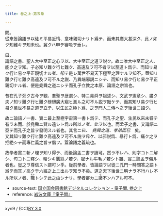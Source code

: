 ```yaml
---

title: 巻之上-第五章

---
```



問。  
從來皆論語ヲ以徒ミ平易近惰、意味親切ナリト爲テ、而未其廣大甚深ク、此ノ如ク知難キヲ知未也。冀クハ申テ審喩ヲ垂レ。


曰、  
論語之書、聖人大中至正之心ヲ以、大中至正之道ヲ説ク。故ニ唯大中至正之人、能ク之ヲ知。子必知リ難ク行ヒ難ク、高遠及フ可不者ヲ以至道ト爲テ、而知リ易ク行ヒ易ク平正親切ナル者、卻テ是レ萬世不易天下極至之理ナルヲ知不。葢知リ難ク行ヒ難ク高遠及フ可不ル之説、乃異端邪説ニシテ、而知リ易ク行ヒ易ク平正親切ナル者、便是堯舜之道ニシテ而孔子立教之本原、論語之宗旨也。

昔在孔子旁ク古今ヲ観、羣聖ヲ歴選シ、特ニ堯舜ヲ祖述シ、文武ヲ憲章シ、盡ク夫ノ知リ難ク行ヒ難ク磅礴廣大窺ヒ測ル之可不ル説ヲ黜ケテ、而其知リ易ク行ヒ易ク萬世不易之道ヲ立テ、以生民之極ト爲、之ヲ門人ニ傅ヘ之ヲ後世ニ詔ク。

故ニ論語ノ一書、實ニ最上至極宇宙第一書ト爲テ、而孔子之聖、生民以來未甞テ有ラ未而、於堯舜ニ賢ル遠シト爲ル所以ノ者、此ヲ以也。而孟子之書、又論語ニ亞テ而孔子之旨ヲ發明スル者也。其言ニ曰、　<cite>堯舜之道、孝弟而巳</cite>　矣。  
又其知リ難ク行ヒ難ク高遠及フ可不ル説ヲ斥ケ、以邪説爲、暴行ト爲、痛ク之ヲ拒絶シテ而專仁義之旨ヲ倡フ。葢論語之義疏也。

故學者實ニ斬ノ理ヲ知リ得テ、而後論孟二書ヲ讀可。然ラ不レハ、則字コトニ解シ、句コトニ釋シ、精シキ蠶絲ノ若ク、密ナル牛毛ノ若シト雖、實ニ論孟ヲ侮ル者也。豈之ヲ尊信スト謂可ン乎。從前學者、皆論語ヲ以徒ニ孔門一時問答之語ト爲テ而其ノ高ク于六經之上ニ出ルヲ知ラ不矣。道之天下後世ニ明ナラ不行ハレ不ル所以ノ者、<ruby><rb>職</rb><rp>(</rp><rt>モト</rt><rp>)</rp></ruby>トシテ此之由シナリ。學者審カニ<ruby><rb>諸</rb><rp>(</rp><rt>セ</rt><rp>)</rp></ruby>不ンハアル可不。





* source-text: [国立国会図書館デジタルコレクション - 童子問. 巻之上](http://dl.ndl.go.jp/info:ndljp/pid/757852/8)
* reference: [岩波文庫『童子問』](http://iss.ndl.go.jp/books/R100000002-I000001238419-00)

---
xyn9 / (CC)[BY 3.0](https://creativecommons.org/licenses/by/3.0/deed)
